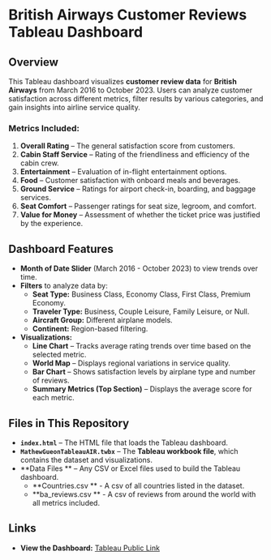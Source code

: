 # British Airways Customer Reviews Tableau Dashboard

##  Overview
This Tableau dashboard visualizes **customer review data** for **British Airways** from March 2016 to October 2023. Users can analyze customer satisfaction across different metrics, filter results by various categories, and gain insights into airline service quality.

###  Metrics Included:
1. **Overall Rating** – The general satisfaction score from customers.
2. **Cabin Staff Service** – Rating of the friendliness and efficiency of the cabin crew.
3. **Entertainment** – Evaluation of in-flight entertainment options.
4. **Food** – Customer satisfaction with onboard meals and beverages.
5. **Ground Service** – Ratings for airport check-in, boarding, and baggage services.
6. **Seat Comfort** – Passenger ratings for seat size, legroom, and comfort.
7. **Value for Money** – Assessment of whether the ticket price was justified by the experience.

##  Dashboard Features
- **Month of Date Slider** (March 2016 - October 2023) to view trends over time.
- **Filters** to analyze data by:
  - **Seat Type:** Business Class, Economy Class, First Class, Premium Economy.
  - **Traveler Type:** Business, Couple Leisure, Family Leisure, or Null.
  - **Aircraft Group:** Different airplane models.
  - **Continent:** Region-based filtering.
- **Visualizations:**
  - **Line Chart** – Tracks average rating trends over time based on the selected metric.
  - **World Map** – Displays regional variations in service quality.
  - **Bar Chart** – Shows satisfaction levels by airplane type and number of reviews.
  - **Summary Metrics (Top Section)** – Displays the average score for each metric.

##  Files in This Repository
- **`index.html`** – The HTML file that loads the Tableau dashboard.
- **`MathewGueonTableauAIR.twbx`** – The **Tableau workbook file**, which contains the dataset and visualizations.
- **Data Files ** – Any CSV or Excel files used to build the Tableau dashboard.
  - **Countries.csv ** - A csv of all countries listed in the dataset.
  - **ba_reviews.csv ** - A csv of reviews from around the world with all metrics included.

##  Links
- **View the Dashboard:** [Tableau Public Link](https://public.tableau.com/views/MathewGueonTableauAIR/Dashboard1)

